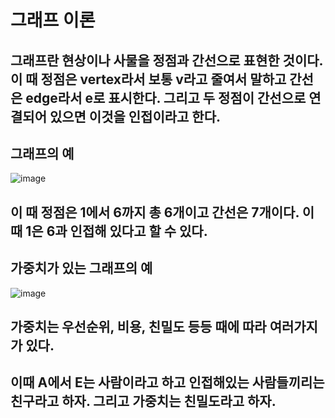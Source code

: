 # 그래프 이론
## 그래프란 현상이나 사물을 정점과 간선으로 표현한 것이다. 이 때 정점은 vertex라서 보통 v라고 줄여서 말하고 간선은 edge라서 e로 표시한다. 그리고 두 정점이 간선으로 연결되어 있으면 이것을 인접이라고 한다.
## 그래프의 예
![image](https://user-images.githubusercontent.com/72057688/102309904-3a017c00-3fad-11eb-9516-eedef0bb35c9.png)
## 이 때 정점은 1에서 6까지 총 6개이고 간선은 7개이다. 이 때 1은 6과 인접해 있다고 할 수 있다.
## 가중치가 있는 그래프의 예
![image](https://user-images.githubusercontent.com/72057688/102310288-0d019900-3fae-11eb-9de2-990a0411d517.png)
## 가중치는 우선순위, 비용, 친밀도 등등 때에 따라 여러가지가 있다.
## 이때 A에서 E는 사람이라고 하고 인접해있는 사람들끼리는 친구라고 하자. 그리고 가중치는 친밀도라고 하자.
